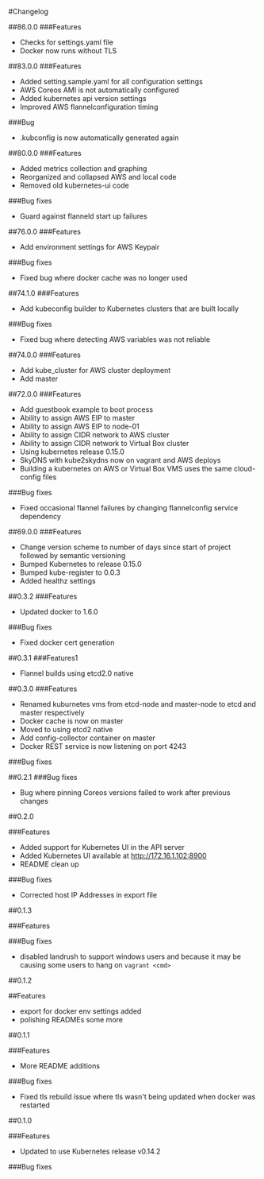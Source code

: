 #Changelog

##86.0.0
###Features
* Checks for settings.yaml file
* Docker now runs without TLS

##83.0.0
###Features
* Added setting.sample.yaml for all configuration settings
* AWS Coreos AMI is not automatically configured
* Added kubernetes api version settings
* Improved AWS flannelconfiguration timing

###Bug
* .kubconfig is now automatically generated again

##80.0.0
###Features
* Added metrics collection and graphing
* Reorganized and collapsed AWS and local code
* Removed old kubernetes-ui code

###Bug fixes
* Guard against flanneld start up failures

##76.0.0
###Features
* Add environment settings for AWS Keypair

###Bug fixes
* Fixed bug where docker cache was no longer used

##74.1.0
###Features
* Add kubeconfig builder to Kubernetes clusters that are built locally

###Bug fixes
* Fixed bug where detecting AWS variables was not reliable

##74.0.0
###Features
* Add kube_cluster for AWS cluster deployment
* Add master 

##72.0.0
###Features
* Add guestbook example to boot process
* Ability to assign AWS EIP to master
* Ability to assign AWS EIP to node-01
* Ability to assign CIDR network to AWS cluster
* Ability to assign CIDR network to Virtual Box cluster
* Using kubernetes release 0.15.0
* SkyDNS with kube2skydns now on vagrant and AWS deploys
* Building a kubernetes on AWS or Virtual Box VMS uses the same cloud-config files

###Bug fixes
* Fixed occasional flannel failures by changing flannelconfig service dependency

##69.0.0
###Features
* Change version scheme to number of days since start of project followed by semantic versioning
* Bumped Kubernetes to release 0.15.0
* Bumped kube-register to 0.0.3
* Added healthz settings

##0.3.2
###Features
* Updated docker to 1.6.0

###Bug fixes
* Fixed docker cert generation

##0.3.1
###Features1
* Flannel builds using etcd2.0 native

##0.3.0
###Features
* Renamed kuburnetes vms from etcd-node and master-node to etcd and master respectively
* Docker cache is now on master
* Moved to using etcd2 native
* Add config-collector container on master
* Docker REST service is now listening on port 4243


###Bug fixes

##0.2.1
###Bug fixes
* Bug where pinning Coreos versions failed to work after previous changes

##0.2.0

###Features
* Added support for Kubernetes UI in the API server
* Added Kubernetes UI available at http://172.16.1.102:8900
* README clean up

###Bug fixes
* Corrected host IP Addresses in export file

##0.1.3

###Features

###Bug fixes
* disabled landrush to support windows users and because it may be causing some users to hang on ```vagrant <cmd>```

##0.1.2

##Features
* export for docker env settings added
* polishing READMEs some more

##0.1.1

###Features
* More README additions

###Bug fixes
* Fixed tls rebuild issue where tls wasn't being updated when docker was restarted

##0.1.0

###Features
* Updated to use Kubernetes release v0.14.2

###Bug fixes